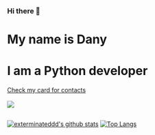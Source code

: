 ### Hi there 👋

# My name is Dany
# I am a Python developer
   [Check my card for contacts](https://exterminateddd.github.io "Visit Card Website")<br><br>
[<img src="https://www.codewars.com/users/exterminated1d/badges/large">](https://www.codewars.com/users/exterminated1d)
## 
[![exterminateddd's github stats](https://github-readme-stats.vercel.app/api?username=exterminateddd&show_icons=true&theme=radical&layout=compact)](https://github.com/anuraghazra/github-readme-stats)
[![Top Langs](https://github-readme-stats.vercel.app/api/top-langs/?username=exterminateddd&layout=compact&theme=tokyonight)](https://github.com/exterminateddd/github-readme-stats)

